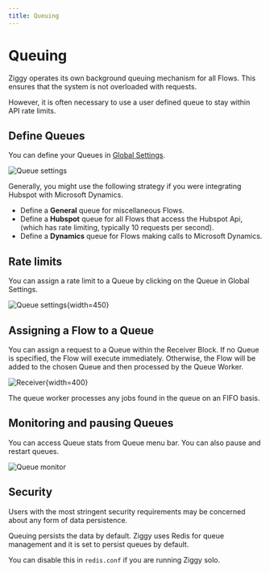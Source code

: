 ```yaml
---
title: Queuing
---
```


# Queuing
Ziggy operates its own background queuing mechanism for all Flows. 
This ensures that the system is not overloaded with requests.

However, it is often necessary to use a user defined queue to stay within API rate limits.

## Define Queues
You can define your Queues in [Global Settings](/user-guide/global-settings/Global-Settings).

![Queue settings](/img/flows/queueing/queue-settings.png)

Generally, you might use the following strategy if you were integrating Hubspot with Microsoft Dynamics.

- Define a **General** queue for miscellaneous Flows.
- Define a **Hubspot** queue for all Flows that access the Hubspot Api, (which has rate limiting, typically 10 requests per second).
- Define a **Dynamics** queue for Flows making calls to Microsoft Dynamics.

## Rate limits
You can assign a rate limit to a Queue by clicking on the Queue in Global Settings.

![Queue settings](/img/flows/queueing/queue-settings-edit.png){width=450}

## Assigning a Flow to a Queue
You can assign a request to a Queue within the Receiver Block. If no Queue is specified, the Flow will execute immediately. Otherwise, the Flow will be added to the chosen Queue and then processed by the Queue Worker.

![Receiver](/img/flows/queueing/queues-receiver.png){width=400}

The queue worker processes any jobs found in the queue on an FIFO basis. 

## Monitoring and pausing Queues
You can access Queue stats from Queue menu bar. You can also pause and restart queues.

![Queue monitor](/img/flows/queueing/queues-menu.png)

## Security
Users with the most stringent security requirements may be concerned about any form of data persistence.

Queuing persists the data by default. Ziggy uses Redis for queue management and it is set to persist queues by default.

You can disable this in ```redis.conf``` if you are running Ziggy solo.